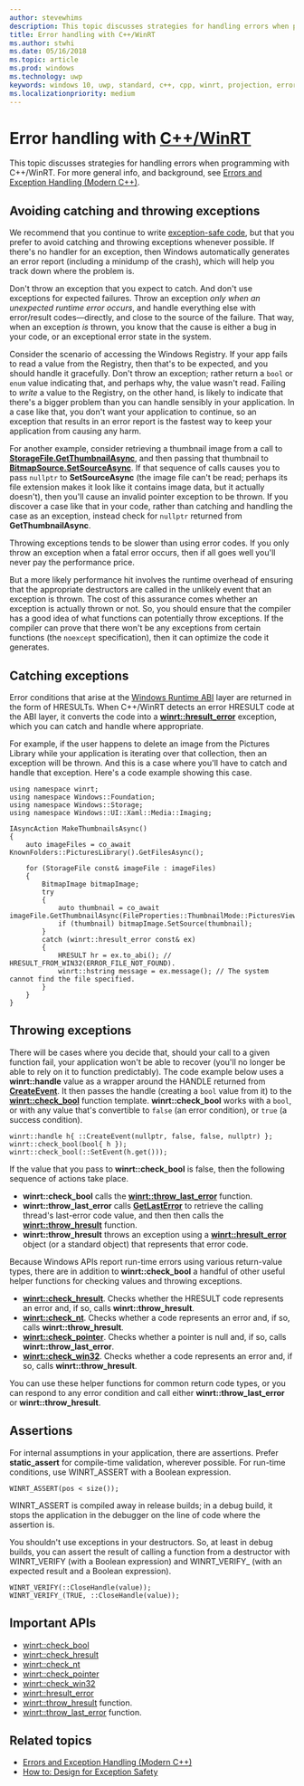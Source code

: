 ```yaml
---
author: stevewhims
description: This topic discusses strategies for handling errors when programming with C++/WinRT.
title: Error handling with C++/WinRT
ms.author: stwhi
ms.date: 05/16/2018
ms.topic: article
ms.prod: windows
ms.technology: uwp
keywords: windows 10, uwp, standard, c++, cpp, winrt, projection, error, handling, exception
ms.localizationpriority: medium
---
```


# Error handling with [C++/WinRT](/windows/uwp/cpp-and-winrt-apis/intro-to-using-cpp-with-winrt)
This topic discusses strategies for handling errors when programming with C++/WinRT. For more general info, and background, see [Errors and Exception Handling (Modern C++)](/cpp/cpp/errors-and-exception-handling-modern-cpp).

## Avoiding catching and throwing exceptions
We recommend that you continue to write [exception-safe code](/cpp/cpp/how-to-design-for-exception-safety), but that you prefer to avoid catching and throwing exceptions whenever possible. If there's no handler for an exception, then Windows automatically generates an error report (including a minidump of the crash), which will help you track down where the problem is.

Don't throw an exception that you expect to catch. And don't use exceptions for expected failures. Throw an exception *only when an unexpected runtime error occurs*, and handle everything else with error/result codes&mdash;directly, and close to the source of the failure. That way, when an exception *is* thrown, you know that the cause is either a bug in your code, or an exceptional error state in the system.

Consider the scenario of accessing the Windows Registry. If your app fails to read a value from the Registry, then that's to be expected, and you should handle it gracefully. Don't throw an exception; rather return a `bool` or `enum` value indicating that, and perhaps why, the value wasn't read. Failing to *write* a value to the Registry, on the other hand, is likely to indicate that there's a bigger problem than you can handle sensibly in your application. In a case like that, you don't want your application to continue, so an exception that results in an error report is the fastest way to keep your application from causing any harm.

For another example, consider retrieving a thumbnail image from a call to [**StorageFile.GetThumbnailAsync**](/uwp/api/windows.storage.storagefile.getthumbnailasync#Windows_Storage_StorageFile_GetThumbnailAsync_Windows_Storage_FileProperties_ThumbnailMode_), and then passing that thumbnail to [**BitmapSource.SetSourceAsync**](/uwp/api/windows.ui.xaml.media.imaging.bitmapsource.setsourceasync#Windows_UI_Xaml_Media_Imaging_BitmapSource_SetSourceAsync_Windows_Storage_Streams_IRandomAccessStream_). If that sequence of calls causes you to pass `nullptr` to **SetSourceAsync** (the image file can't be read; perhaps its file extension makes it look like it contains image data, but it actually doesn't), then you'll cause an invalid pointer exception to be thrown. If you discover a case like that in your code, rather than catching and handling the case as an exception, instead check for `nullptr` returned from **GetThumbnailAsync**.

Throwing exceptions tends to be slower than using error codes. If you only throw an exception when a fatal error occurs, then if all goes well you'll never pay the performance price.

But a more likely performance hit involves the runtime overhead of ensuring that the appropriate destructors are called in the unlikely event that an exception is thrown. The cost of this assurance comes whether an exception is actually thrown or not. So, you should ensure that the compiler has a good idea of what functions can potentially throw exceptions. If the compiler can prove that there won't be any exceptions from certain functions (the `noexcept` specification), then it can optimize the code it generates.

## Catching exceptions
Error conditions that arise at the [Windows Runtime ABI](interop-winrt-abi.md#what-is-the-windows-runtime-abi-and-what-are-abi-types) layer are returned in the form of HRESULTs. When C++/WinRT detects an error HRESULT code at the ABI layer, it converts the code into a [**winrt::hresult_error**](/uwp/cpp-ref-for-winrt/hresult-error) exception, which you can catch and handle where appropriate.

For example, if the user happens to delete an image from the Pictures Library while your application is iterating over that collection, then an exception will be thrown. And this is a case where you'll have to catch and handle that exception. Here's a code example showing this case.

```cppwinrt
using namespace winrt;
using namespace Windows::Foundation;
using namespace Windows::Storage;
using namespace Windows::UI::Xaml::Media::Imaging;

IAsyncAction MakeThumbnailsAsync()
{
    auto imageFiles = co_await KnownFolders::PicturesLibrary().GetFilesAsync();

    for (StorageFile const& imageFile : imageFiles)
    {
        BitmapImage bitmapImage;
        try
        {
            auto thumbnail = co_await imageFile.GetThumbnailAsync(FileProperties::ThumbnailMode::PicturesView);
            if (thumbnail) bitmapImage.SetSource(thumbnail);
        }
        catch (winrt::hresult_error const& ex)
        {
            HRESULT hr = ex.to_abi(); // HRESULT_FROM_WIN32(ERROR_FILE_NOT_FOUND).
            winrt::hstring message = ex.message(); // The system cannot find the file specified.
        }
    }
}
```

## Throwing exceptions
There will be cases where you decide that, should your call to a given function fail, your application won't be able to recover (you'll no longer be able to rely on it to function predictably). The code example below uses a **winrt::handle** value as a wrapper around the HANDLE returned from [**CreateEvent**](https://msdn.microsoft.com/library/windows/desktop/ms682396). It then passes the handle (creating a `bool` value from it) to the [**winrt::check_bool**](/uwp/cpp-ref-for-winrt/check-bool) function template. **winrt::check_bool** works with a `bool`, or with any value that's convertible to `false` (an error condition), or `true` (a success condition).

```cppwinrt
winrt::handle h{ ::CreateEvent(nullptr, false, false, nullptr) };
winrt::check_bool(bool{ h });
winrt::check_bool(::SetEvent(h.get()));
```

If the value that you pass to **winrt::check_bool** is false, then the following sequence of actions take place.

- **winrt::check_bool** calls the [**winrt::throw_last_error**](/uwp/cpp-ref-for-winrt/throw-last-error) function.
- **winrt::throw_last_error** calls [**GetLastError**](https://msdn.microsoft.com/library/windows/desktop/ms679360) to retrieve the calling thread's last-error code value, and then then calls the [**winrt::throw_hresult**](/uwp/cpp-ref-for-winrt/throw-hresult) function.
- **winrt::throw_hresult** throws an exception using a [**winrt::hresult_error**](/uwp/cpp-ref-for-winrt/hresult-error) object (or a standard object) that represents that error code.

Because Windows APIs report run-time errors using various return-value types, there are in addition to **winrt::check_bool** a handful of other useful helper functions for checking values and throwing exceptions.

- [**winrt::check_hresult**](/uwp/cpp-ref-for-winrt/check-hresult). Checks whether the HRESULT code represents an error and, if so, calls **winrt::throw_hresult**.
- [**winrt::check_nt**](/uwp/cpp-ref-for-winrt/check-nt). Checks whether a code represents an error and, if so, calls **winrt::throw_hresult**.
- [**winrt::check_pointer**](/uwp/cpp-ref-for-winrt/check-pointer). Checks whether a pointer is null and, if so, calls **winrt::throw_last_error**.
- [**winrt::check_win32**](/uwp/cpp-ref-for-winrt/check-win32). Checks whether a code represents an error and, if so, calls **winrt::throw_hresult**.

You can use these helper functions for common return code types, or you can respond to any error condition and call either **winrt::throw_last_error** or **winrt::throw_hresult**.

## Assertions
For internal assumptions in your application, there are assertions. Prefer **static_assert** for compile-time validation, wherever possible. For run-time conditions, use WINRT_ASSERT with a Boolean expression.

```cppwinrt
WINRT_ASSERT(pos < size());
```

WINRT_ASSERT is compiled away in release builds; in a debug build, it stops the application in the debugger on the line of code where the assertion is.

You shouldn't use exceptions in your destructors. So, at least in debug builds, you can assert the result of calling a function from a destructor with WINRT_VERIFY (with a Boolean expression) and WINRT_VERIFY_ (with an expected result and a Boolean expression).

```cppwinrt
WINRT_VERIFY(::CloseHandle(value));
WINRT_VERIFY_(TRUE, ::CloseHandle(value));
```

## Important APIs
* [winrt::check_bool](/uwp/cpp-ref-for-winrt/check-bool)
* [winrt::check_hresult](/uwp/cpp-ref-for-winrt/check-hresult)
* [winrt::check_nt](/uwp/cpp-ref-for-winrt/check-nt)
* [winrt::check_pointer](/uwp/cpp-ref-for-winrt/check-pointer)
* [winrt::check_win32](/uwp/cpp-ref-for-winrt/check-win32)
* [winrt::hresult_error](/uwp/cpp-ref-for-winrt/hresult-error)
* [winrt::throw_hresult](/uwp/cpp-ref-for-winrt/throw-hresult) function.
* [winrt::throw_last_error](/uwp/cpp-ref-for-winrt/throw-last-error) function.

## Related topics
* [Errors and Exception Handling (Modern C++)](/cpp/cpp/errors-and-exception-handling-modern-cpp)
* [How to: Design for Exception Safety](/cpp/cpp/how-to-design-for-exception-safety)
